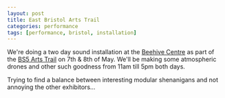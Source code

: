 ```yaml
---
layout: post
title: East Bristol Arts Trail
categories: performance
tags: [performance, bristol, installation]
---
```

We're doing a two day sound installation at the [Beehive Centre](httpthebeehivebristol.co.uk) as part of the [BS5 Arts Trail](https://bs5arttrail.co.uk/) on 7th & 8th of May. We'll be making some atmospheric drones and other such goodness from 11am till 5pm both days.

Trying to find a balance between interesting modular shenanigans and not annoying the other exhibitors...